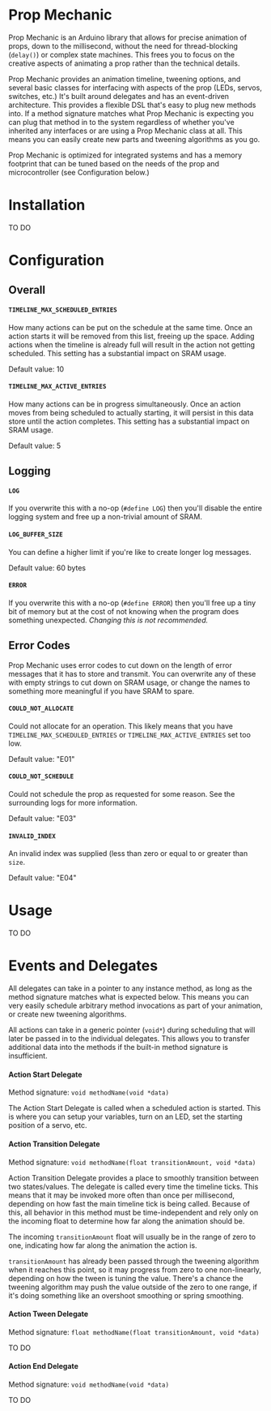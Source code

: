 # Prop Mechanic
Prop Mechanic is an Arduino library that allows for precise animation of props, down to the millisecond, without the need for thread-blocking (`delay()`) or complex state machines. This frees you to focus on the creative aspects of animating a prop rather than the technical details.

Prop Mechanic provides an animation timeline, tweening options, and several basic classes for interfacing with aspects of the prop (LEDs, servos, switches, etc.) It's built around delegates and has an event-driven architecture. This provides a flexible DSL that's easy to plug new methods into. If a method signature matches what Prop Mechanic is expecting you can plug that method in to the system regardless of whether you've inherited any interfaces or are using a Prop Mechanic class at all. This means you can easily create new parts and tweening algorithms as you go.

Prop Mechanic is optimized for integrated systems and has a memory footprint that can be tuned based on the needs of the prop and microcontroller (see Configuration below.)


# Installation
TO DO


# Configuration

## Overall

#### `TIMELINE_MAX_SCHEDULED_ENTRIES`
How many actions can be put on the schedule at the same time. Once an action starts it will be removed from this list, freeing up the space. Adding actions when the timeline is already full will result in the action not getting scheduled. This setting has a substantial impact on SRAM usage.
  
Default value: 10

#### `TIMELINE_MAX_ACTIVE_ENTRIES`
How many actions can be in progress simultaneously. Once an action moves from being scheduled to actually starting, it will persist in this data store until the action completes. This setting has a substantial impact on SRAM usage.

Default value: 5

## Logging
#### `LOG`
If you overwrite this with a no-op (`#define LOG`) then you'll disable the entire logging system and free up a non-trivial amount of SRAM.

#### `LOG_BUFFER_SIZE`
You can define a higher limit if you're like to create longer log messages.

Default value: 60 bytes

#### `ERROR`
If you overwrite this with a no-op (`#define ERROR`) then you'll free up a tiny bit of memory but at the cost of not knowing when the program does something unexpected. *Changing this is not recommended.*

## Error Codes
Prop Mechanic uses error codes to cut down on the length of error messages that it has to store and transmit. You can overwrite any of these with empty strings to cut down on SRAM usage, or change the names to something more meaningful if you have SRAM to spare.

#### `COULD_NOT_ALLOCATE`
Could not allocate for an operation. This likely means that you have `TIMELINE_MAX_SCHEDULED_ENTRIES` or `TIMELINE_MAX_ACTIVE_ENTRIES` set too low.

Default value: "E01"

#### `COULD_NOT_SCHEDULE`
Could not schedule the prop as requested for some reason. See the surrounding logs for more information.

Default value: "E03"

#### `INVALID_INDEX`
An invalid index was supplied (less than zero or equal to or greater than `size`.

Default value: "E04"


# Usage

TO DO


# Events and Delegates
All delegates can take in a pointer to any instance method, as long as the method signature matches what is expected below. This means you can very easily schedule arbitrary method invocations as part of your animation, or create new tweening algorithms.

All actions can take in a generic pointer (`void*`) during scheduling that will later be passed in to the individual delegates. This allows you to transfer additional data into the methods if the built-in method signature is insufficient.


#### Action Start Delegate
Method signature: `void methodName(void *data)`
  
The Action Start Delegate is called when a scheduled action is started. This is where you can setup your variables, turn on an LED, set the starting position of a servo, etc.

#### Action Transition Delegate
Method signature: `void methodName(float transitionAmount, void *data)`

Action Transition Delegate provides a place to smoothly transition between two states/values. The delegate is called every time the timeline ticks. This means that it may be invoked more often than once per millisecond, depending on how fast the main timeline tick is being called. Because of this, all behavior in this method must be time-independent and rely only on the incoming float to determine how far along the animation should be.

The incoming `transitionAmount` float will usually be in the range of zero to one, indicating how far along the animation the action is.

`transitionAmount` has already been passed through the tweening algorithm when it reaches this point, so it may progress from zero to one non-linearly, depending on how the tween is tuning the value. There's a chance the tweening algorithm may push the value outside of the zero to one range, if it's doing something like an overshoot smoothing or spring smoothing.

#### Action Tween Delegate
Method signature: `float methodName(float transitionAmount, void *data)`
  
TO DO


#### Action End Delegate
Method signature: `void methodName(void *data)`
  
TO DO




